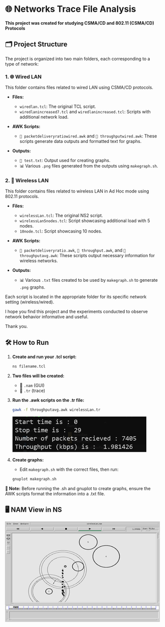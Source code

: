 # 🌐 Networks Trace File Analysis

**This project was created for studying CSMA/CD and 802.11 (CSMA/CD) Protocols**

## 🗂 Project Structure

The project is organized into two main folders, each corresponding to a type of network:

### 1. 🌐 Wired LAN
This folder contains files related to wired LAN using CSMA/CD protocols.

- **Files:**
  - `wiredlan.tcl`: The original TCL script.
  - `wiredlanincreased7.tcl` and `wiredlanincreased.tcl`: Scripts with additional network load.
  
- **AWK Scripts:**
  - `📄 packetdeliveryratiowired.awk` and `📄 throughputwired.awk`: These scripts generate data outputs and formatted text for graphs.

- **Outputs:**
  - `📄 test.txt`: Output used for creating graphs.
  - 📊 Various `.png` files generated from the outputs using `makegraph.sh`.

### 2. 📡 Wireless LAN
This folder contains files related to wireless LAN in Ad Hoc mode using 802.11 protocols.

- **Files:**
  - `wirelessLan.tcl`: The original NS2 script.
  - `wirelessLan5nodes.tcl`: Script showcasing additional load with 5 nodes.
  - `10node.tcl`: Script showcasing 10 nodes.

- **AWK Scripts:**
  - `📄 packetdeliveryratio.awk`, `📄 throughput.awk`, and `📄 throughputavg.awk`: These scripts output necessary information for wireless networks.

- **Outputs:**
  - 📊 Various `.txt` files created to be used by `makegraph.sh` to generate `.png` graphs.

Each script is located in the appropriate folder for its specific network setting (wireless/wired).

I hope you find this project and the experiments conducted to observe network behavior informative and useful.

Thank you.

## 🛠 How to Run

1. **Create and run your .tcl script:**
    ```sh
    ns filename.tcl
    ```

2. **Two files will be created:**
   - 📄 `.nam` (GUI)
   - 📄 `.tr` (trace)

3. **Run the .awk scripts on the .tr file:**
    ```sh
    gawk -f throughputavg.awk wirelessLan.tr
    ```

    ![Graph Example](https://github.com/Sirpip91/NS2-Networks-Trace-File-Analysis/blob/main/wirelesslan/Picture2.png)

4. **Create graphs:**
   - Edit `makegraph.sh` with the correct files, then run:
    ```sh
    gnuplot makegraph.sh
    ```

**🔔 Note:** Before running the .sh and gnuplot to create graphs, ensure the AWK scripts format the information into a .txt file.

## 🖥 NAM View in NS

![NAM View](https://github.com/Sirpip91/NS2-Networks-Trace-File-Analysis/blob/main/wirelesslan/nam.png)

